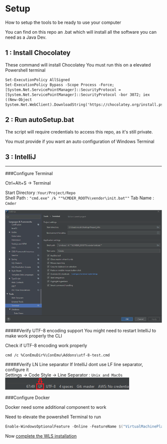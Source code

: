 # Setup
How to setup the tools to be ready to use your computer

You can find on this repo an .bat which will install all the 
software you can need as a Java Dev. 

## 1 : Install Chocolatey
These command will install Chocolatey
You must run this on a elevated Powershell terminal
```
Set-ExecutionPolicy AllSigned
Set-ExecutionPolicy Bypass -Scope Process -Force; [System.Net.ServicePointManager]::SecurityProtocol = [System.Net.ServicePointManager]::SecurityProtocol -bor 3072; iex ((New-Object System.Net.WebClient).DownloadString('https://chocolatey.org/install.ps1'))
```

## 2 : Run autoSetup.bat

The script will require credentials to access this repo, as
it's still private.

You must provide if you want an auto configuration of Windows Terminal

## 3 :  IntelliJ 

_____
###Configure Terminal 

Ctrl+Alt+S &#8594; Terminal 

Start Directory :``Your/Project/Repo``  
Shell Path : ``"cmd.exe" /k ""%CMDER_ROOT%\vendor\init.bat""``
Tab Name : ``Cmder``

![image info](./src/IntelliJTerminalSetup.png)

#####Verify UTF-8 encoding support
You might need to restart IntelliJ to make work properly the CLI

Check if UTF-8 encoding work properly 
```shell script
cmd /c %ConEmuDir%\ConEmu\Addons\utf-8-test.cmd
```
#####Verify LN Line separator
If IntelliJ dont use LF line separator, configure it  
Settings &#8594; Code Style &#8594; Line Separator : ``Unix and MacOs``
![image info](./src/IntelliJLineSeparator.png)

###Configure Docker

Docker need some additional component to work

Need to elevate the powershell Terminal to run
```powershell
Enable-WindowsOptionalFeature -Online -FeatureName $("VirtualMachinePlatform", "Microsoft-Windows-Subsystem-Linux")
```

Now [complete the WLS installation](https://aka.ms/wsl2kernel)
